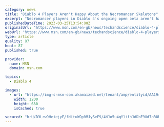 ```yaml
---
category: news
title: "Diablo 4 Players Aren't Happy About the Necromancer Skeletons"
excerpt: "Necromancer players in Diablo 4's ongoing open beta aren't happy with the design of the class' summoned skeletons, saying it doesn't fit the new game's aesthetic. Diablo 3 was harshly criticized for ..."
publishedDateTime: 2023-03-25T13:54:00Z
originalUrl: "https://www.msn.com/en-gb/news/techandscience/diablo-4-players-aren-t-happy-about-the-necromancer-skeletons/ar-AA194PLB"
webUrl: "https://www.msn.com/en-gb/news/techandscience/diablo-4-players-aren-t-happy-about-the-necromancer-skeletons/ar-AA194PLB"
type: article
quality: 87
heat: 87
published: true

provider:
  name: MSN
  domain: msn.com

topics:
  - Diablo 4

images:
  - url: "https://img-s-msn-com.akamaized.net/tenant/amp/entityid/AA194z5G.img?h=630&w=1200&m=6&q=60&o=t&l=f&f=jpg"
    width: 1200
    height: 630
    isCached: true

secured: "hrU/D3Lrw9HeiejyE/fNLtuWOp0MJySeF9/4NJo5u4qY1ifhJdDbE9Ud7nR8B8C2h6M113J7xZ0hEKMo3Fa68kJBmR4rYwWbhupnl6muoKqBqGln+36oKCe2FMu0WIpRjkdJoIUQ98qv1wR7L8FWwANpnfsnxHYEuzDVlE5Sw0QBKIcVvJHvB4qQy2tqm0vUOykm99ry9DCGPFIBgQvwr4CRVmAZzd5D5SLbuYW9KziboP/Ocy1QR8WyS0NjajA7+ExgtRrxiDmOTV8eFZKscighMAZhI4CTx7EZO3VfL/1NXFGyhgt2EjUSUNXArKEYgkQf1oPPt5pMQtczXRVC4gj4bnrNQPTPMRLkUJeu794=;5kKz9R8bDd3cw1yabq/PDg=="
---
```


